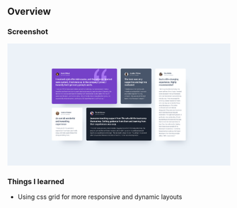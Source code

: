 ## Overview

### Screenshot

![alt text](image.png)

### Things I learned
- Using css grid for more responsive and dynamic layouts 


